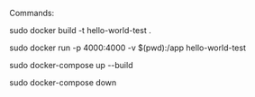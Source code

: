 Commands:

sudo docker build -t hello-world-test .

sudo docker run -p 4000:4000 -v $(pwd):/app hello-world-test

sudo docker-compose up --build

sudo docker-compose down